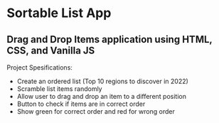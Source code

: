 # Sortable List App

## Drag and Drop Items application using HTML, CSS, and Vanilla JS

Project Spesifications:

- Create an ordered list (Top 10 regions to discover in 2022)
- Scramble list items randomly
- Allow user to drag and drop an item to a different position
- Button to check if items are in correct order
- Show green for correct order and red for wrong order

